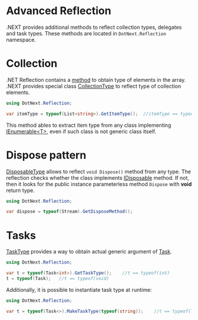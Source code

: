 Advanced Reflection
====
.NEXT provides additional methods to reflect collection types, delegates and task types. These methods are located in `DotNext.Reflection` namespace.

# Collection
.NET Reflection contains a [method](https://docs.microsoft.com/en-us/dotnet/api/system.type.getelementtype) to obtain type of elements in the array. .NEXT provides special class [CollectionType](../../api/DotNext.Reflection.CollectionType.yml) to reflect type of collection elements.
```csharp
using DotNext.Reflection;

var itemType = typeof(List<string>).GetItemType();  //itemType == typeof(string)
```

This method ables to extract item type from any class implementing [IEnumerable&lt;T&gt;](https://docs.microsoft.com/en-us/dotnet/api/system.collections.generic.ienumerable-1), even if such class is not generic class itself.

# Dispose pattern
[DisposableType](../../api/DotNext.Reflection.DisposableType.yml) allows to reflect `void Dispose()` method from any type. The reflection checks whether the class implements [IDisposable](https://docs.microsoft.com/en-us/dotnet/api/system.idisposable) method. If not, then it looks for the public instance parameterless method `Dispose` with **void** return type.

```csharp
using DotNext.Reflection;

var dispose = typeof(Stream).GetDisposeMethod();
```

# Tasks
[TaskType](../../api/DotNext.Reflection.TaskType.yml) provides a way to obtain actual generic argument of [Task](https://docs.microsoft.com/en-us/dotnet/api/system.threading.tasks.task-1). 
```csharp
using DotNext.Reflection;

var t = typeof(Task<int>).GetTaskType();    //t == typeof(int)
t = typeof(Task);   //t == typeof(void)
```

Additionally, it is possible to instantiate task type at runtime:
```csharp
using DotNext.Reflection;

var t = typeof(Task<>).MakeTaskType(typeof(string));    //t == typeof(Task<string>)
```